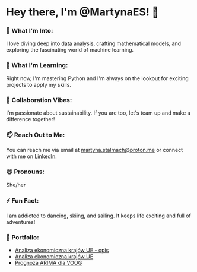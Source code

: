 
# Hey there, I'm @MartynaES! 👋

### 👀 What I'm Into:
I love diving deep into data analysis, crafting mathematical models, and exploring the fascinating world of machine learning.

### 🌱 What I'm Learning:
Right now, I'm mastering Python and I'm always on the lookout for exciting projects to apply my skills.

### 💞️ Collaboration Vibes:
I'm passionate about sustainability. If you are too, let's team up and make a difference together!

### 📫 Reach Out to Me:
You can reach me via email at martyna.stalmach@proton.me or connect with me on [LinkedIn](https://www.linkedin.com/in/martyna-stalmach/).

### 😄 Pronouns:
She/her

### ⚡ Fun Fact:
I am addicted to dancing, skiing, and sailing. It keeps life exciting and full of adventures!

### 📂 Portfolio:
- [Analiza ekonomiczna krajów UE - opis](https://github.com/MartynaES/MartynaES/blob/main/StatystykaPublicznaGKMS.pdf)
- [Analiza ekonomiczna krajów UE](https://github.com/MartynaES/MartynaES/blob/main/Analiza-ekonomiczna-krajow-UE.R)
- [Prognoza ARIMA dla VOOG](https://github.com/MartynaES/MartynaES/blob/main/Prognoza-ARIMA-dla-VOOG.R)



